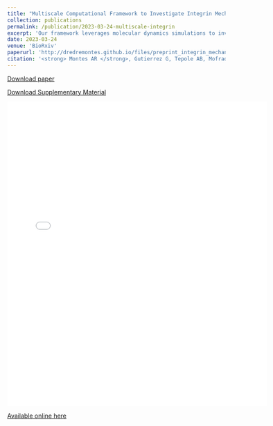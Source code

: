 ```yaml
---
title: "Multiscale Computational Framework to Investigate Integrin Mechanosensing and Cell Adhesion"
collection: publications
permalink: /publication/2023-03-24-multiscale-integrin
excerpt: 'Our framework leverages molecular dynamics simulations to investigate residues within integrin-fibronectin during stretching and the finite element method to visualize the whole-cell adhesion mechanics.'
date: 2023-03-24
venue: 'BioRxiv'
paperurl: 'http://dredremontes.github.io/files/preprint_integrin_mechanosensing.pdf'
citation: '<strong> Montes AR </strong>, Gutierrez G, Tepole AB, Mofrad MRK (2023). &quot;Multiscale Computational Framework to Investigate Integrin Mechanosensing and Cell Adhesion.&quot; <i>BioRxiv</i>'
---
```

<p><a href="{{ dredremontes.github.io }}/files/preprint_integrin_mechanosensing.pdf">Download paper</a></p>

<p><a href="{{ dredremontes.github.io }}/files/supp_integrin_mechanosensing.pdf">Download Supplementary Material</a></p>

<embed src="{{ dredremontes.github.io }}/files/preprint_integrin_mechanosensing.pdf" width="600" height="700" type='application/pdf'>

[Available online here](https://www.biorxiv.org/content/10.1101/2023.03.24.533575v1)

<!-- <p><a href="{{ dredremontes.github.io }}/files/supp_integrin_mechanosensing.pdf">Download Supplementary Material</a></p>  -->